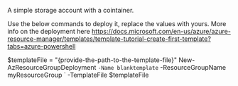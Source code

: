 A simple storage account with a cointainer.

Use the below commands to deploy it, replace the values with yours. More info on the deployment here https://docs.microsoft.com/en-us/azure/azure-resource-manager/templates/template-tutorial-create-first-template?tabs=azure-powershell

$templateFile = "{provide-the-path-to-the-template-file}"
New-AzResourceGroupDeployment `
  -Name blanktemplate `
  -ResourceGroupName myResourceGroup `
  -TemplateFile $templateFile
